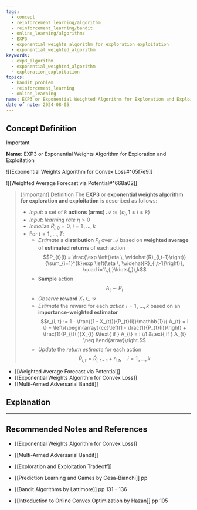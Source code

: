 ```yaml
---
tags:
  - concept
  - reinforcement_learning/algorithm
  - reinforcement_learning/bandit
  - online_learning/algorithms
  - EXP3
  - exponential_weights_algorithm_for_exploration_exploitation
  - exponential_weighted_algorithm
keywords:
  - exp3_algorithm
  - exponential_weighted_algorithm
  - exploration_exploitation
topics:
  - bandit_problem
  - reinforcement_learning
  - online_learning
name: EXP3 or Exponential Weighted Algorithm for Exploration and Exploitation
date of note: 2024-08-05
---
```


## Concept Definition

>[!important]
>**Name**: EXP3 or Exponential Weights Algorithm for Exploration and Exploitation

![[Exponential Weights Algorithm for Convex Loss#^05f7e9]]

![[Weighted Average Forecast via Potential#^668a02]]


>[!important] Definition
>The **EXP3** or **exponential weights algorithm for exploration and exploitation** is described as follows:
>- *Input*: a set of $k$ **actions (arms)** $\mathcal{A} := \{ a_{i}, 1\le i \le k \}$
>- *Input*: *learning rate* $\eta >0$
>- *Initialize* $\widehat{R}_{i,0} = 0$,  $i=1\,{,}\ldots{,}\,k$
>- For $t = 1\,{,}\ldots{,}\,T$:
>	- *Estimate* a **distribution** $P_{t}$ over $\mathcal{A}$ based on **weighted average** of **estimated returns** of each action $$P_{t}(i) = \frac{\exp \left(\eta \, \widehat{R}_{i,t-1}\right)}{\sum_{i=1}^{k}\exp \left(\eta \, \widehat{R}_{i,t-1}\right)}, \quad i=1\,{,}\ldots{,}\,k$$
>	- **Sample** action $$A_{t} \sim P_{t}$$
>	- *Observe* **reward** $X_{t}\in \mathcal{Y}$
>	- *Estimate* the reward for each *action* $i=1\,{,}\ldots{,}\,k$ based on an **importance-weighted estimator** $$r_{i, t} := 1 - \frac{(1 - X_{t})}{P_{t}(i)}\mathbb{1}\{ A_{t} = i \} = \left\{\begin{array}{cc}\left(1 - \frac{1}{P_{t}(i)}\right) + \frac{1}{P_{t}(i)}X_{t} &\text{ if } A_{t} = i \\1 &\text{ if } A_{t} \neq i\end{array}\right.$$
>	- *Update* the *return estimate* for each action $$\widehat{R}_{i,t} = \widehat{R}_{i,t-1} + r_{i, t}, \quad i=1\,{,}\ldots{,}\,k$$


- [[Weighted Average Forecast via Potential]]
- [[Exponential Weights Algorithm for Convex Loss]]
- [[Multi-Armed Adversarial Bandit]]


## Explanation





-----------
##  Recommended Notes and References


- [[Exponential Weights Algorithm for Convex Loss]]
- [[Multi-Armed Adversarial Bandit]]
- [[Exploration and Exploitation Tradeoff]]


- [[Prediction Learning and Games by Cesa-Bianchi]] pp
- [[Bandit Algorithms by Lattimore]] pp 131 - 136
- [[Introduction to Online Convex Optimization by Hazan]] pp 105